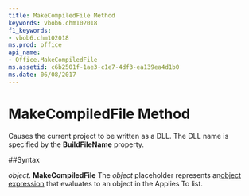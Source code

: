 ```yaml
---
title: MakeCompiledFile Method
keywords: vbob6.chm102018
f1_keywords:
- vbob6.chm102018
ms.prod: office
api_name:
- Office.MakeCompiledFile
ms.assetid: c6b2501f-1ae3-c1e7-4df3-ea139ea4d1b0
ms.date: 06/08/2017
---
```



# MakeCompiledFile Method



Causes the current project to be written as a DLL. The DLL name is specified by the  **BuildFileName** property.

##Syntax

_object_. **MakeCompiledFile**
The  _object_ placeholder represents an[object expression](../../Glossary/vbe-glossary.md) that evaluates to an object in the Applies To list.

